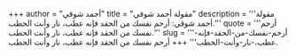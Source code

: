 +++
author = "أحمد شوقي"
title = "مقولة أحمد شوقي"
description = '''مقولة أحمد شوقي: أرحم نفسك من الحقد فإنه عطب، نار وأنت الحطب.'''
quote = '''أرحم نفسك من الحقد فإنه عطب، نار وأنت الحطب.'''
slug = '''أرحم-نفسك-من-الحقد-فإنه-عطب،-نار-وأنت-الحطب'''
+++
أرحم نفسك من الحقد فإنه عطب، نار وأنت الحطب.
